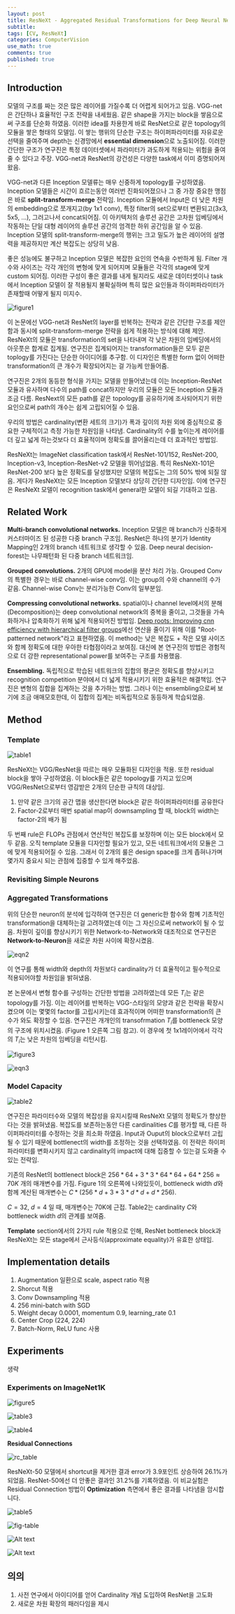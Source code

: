 ```yaml
---
layout: post
title: ResNeXt - Aggregated Residual Transformations for Deep Neural Networks [2017]
subtitle: 
tags: [CV, ResNeXt]
categories: ComputerVision
use_math: true
comments: true
published: true
---
```



## Introduction

모델의 구조를 짜는 것은 많은 레이어를 가질수록 더 어렵게 되어가고 있음. VGG-net은 간단하나 효율적인 구조 전략을 내세웠음. 같은 shape을 가지는 block을 쌓음으로써 구조를 단순화 하였음. 이러한 idea를 차용한게 바로 ResNet으로 같은 topology의 모듈을 쌓은 형태의 모델임. 이 쌓는 행위의 단순한 구조는 하이퍼파라미터를 자유로운 선택을 줄여주며 depth는 신경망에서 **essential dimension**으로 노출되어짐. 이러한 간단한 구조가 연구진은 특정 데이터셋에서 파라미터가 과도하게 적용되는 위험을 줄여줄 수 있다고 주장. VGG-net과 ResNet의 강건성은 다양한 task에서 이미 증명되어져왔음. 

VGG-net과 다른 Inception 모델류는 매우 신중하게 topology를 구성하였음. Inception 모델들은 시간이 흐르는동안 여러번 진화되어졌으나 그 중 가장 중요한 맹점은 바로 **split-transform-merge** 전략임. Inception 모듈에서 Input은 더 낮은 차원의 embedding으로 쪼개지고(by 1x1 conv), 특정 filter의 set으로부터 변환되고(3x3, 5x5, ...), 그러고나서 concat되어짐. 이 아키텍처의 솔루션 공간은 고차원 임베딩에서 작동하는 단일 대형 레이어의 솔루션 공간의 엄격한 하위 공간임을 알 수 있음. Inception 모델의 split-transform-merge의 행위는 크고 밀도가 높은 레이어의 설명력을 제공하지만 계산 복잡도는 상당히 낮음.

좋은 성능에도 불구하고 Inception 모델은 복잡한 요인의 연속을 수반하게 됨. Filter 개수와 사이즈는 각각 개인의 변형에 맞게 되어지며 모듈들은 각각의 stage에 맞게 custom 되어짐. 이러한 구성이 좋은 결과를 내게 될지라도 새로운 데이터셋이나 task에서 Inception 모델이 잘 적용될지 불확실하며 특히 많은 요인들과 하이퍼파라미터가 존재할때 어떻게 될지 미지수.

![figure1](/img/ResNext/figure1.png)

이 논문에선 VGG-net과 ResNet의 layer를 반복하는 전략과 같은 간단한 구조를 제안함과 동시에 split-transform-merge 전략을 쉽게 적용하는 방식에 대해 제안. ResNeXt의 모듈은 transformation의 set을 나타내며 각 낮은 차원의 임베딩에서의 아웃풋은 합계로 집계됨. 연구진은 집계되어지는 transformation들은 모두 같은 toplogy를 가진다는 단순한 아이디어를 추구함. 이 디자인은 특별한 form 없이 어떠한 transformation의 큰 개수가 확장되어지는 걸 가능케 만들어줌.

연구진은 2개의 동등한 형식을 가지는 모델을 만들어냈는데 이는 Inception-ResNet 모듈과 유사하며 다수의 path를 concat하지만 우리의 모듈은 모든 Inception 모듈과 조금 다름. ResNext의 모든 path를 같은 topology를 공유하기에 조사되어지기 위한 요인으로써 path의 개수는 쉽게 고립되어질 수 있음. 

우리의 방법은 cardinality(변환 세트의 크기)가 폭과 깊이의 차원 외에 중심적으로 중요한 구체적이고 측정 가능한 차원임을 나타냄. Cardinality의 수를 높이는게 레이어를 더 깊고 넓게 하는것보다 더 효율적이며 정확도를 끌어올리는데 더 효과적인 방법임.

ResNeXt는 ImageNet classification task에서 ResNet-101/152, ResNet-200, Inception-v3, Inception-ResNet-v2 모델을 뛰어넘었음. 특히 ResNeXt-101은 ResNet-200 보다 높은 정확도를 달성했지만 모델의 복잡도는 그의 50% 밖에 되질 않음. 게다가 ResNeXt는 모든 Inception 모델보다 상당히 간단한 디자인임. 이에 연구진은 ResNeXt 모델이 recognition task에서 general한 모델이 되길 기대하고 있음.

## Related Work

**Multi-branch convolutional networks.** Inception 모델은 매 branch가 신중하게 커스터마이즈 된 성공한 다중 branch 구조임. ResNet은 하나의 분기가 Identity Mapping인 2개의 branch 네트워크로 생각할 수 있음. Deep neural decision-forest는 나무패턴화 된 다중 branch 네트워크임.

**Grouped convolutions.** 2개의 GPU에 model을 분산 처리 가능. Grouped Conv의 특별한 경우는 바로 channel-wise conv임. 이는 group의 수와 channel의 수가 같음. Channel-wise Conv는 분리가능한 Conv의 일부분임.

**Compressing convolutional networks.** spatial이나 channel level에서의 분해(Decomposition)는 deep convolutional network의 중복을 줄이고, 그것들을 가속화하거나 압축화하기 위해 넓게 적용되어진 방법임. [Deep roots: Improving cnn efficiency with hierarchical filter groups](https://arxiv.org/abs/1605.06489)에선 연산을 줄이기 위해 이를 "Root-patterned network"라고 표현하였음. 이 method는 낮은 복잡도 + 작은 모델 사이즈와 함께 정확도에 대한 우아한 타협점이라고 보여짐. 대신에 본 연구진의 방법은 경험적으로 더 강한 representational power를 보여주는 구조를 차용했음.

**Ensembling.** 독립적으로 학습된 네트워크의 집합의 평균은 정확도를 향상시키고 recognition competition 분야에서 더 넓게 적용시키기 위한 효율적은 해결책임. 연구진은 변형의 집합을 집계하는 것을 추가하는 방법. 그러나 이는 ensembling으로써 보기에 조금 애매모호한데, 이 집합의 집계는 비독립적으로 동등하게 학습되었음.

## Method

### Template

![table1](/img/ResNext/table1.png)

ResNeXt는 VGG/ResNet을 따르는 매우 모듈화된 디자인을 적용. 또한 residual block을 쌓아 구성하였음. 이 block들은 같은 topology를 가지고 있으며 VGG/ResNet으로부터 영감받은 2개의 단순한 규칙의 대상임.

1. 만약 같은 크기의 공간 맵을 생산한다면 block은 같은 하이퍼파라미터를 공유한다
2. Factor-2로부터 매번 spatial map이 downsampling 할 때, block의 width는 factor-2의 배가 됨

두 번째 rule은 FLOPs 관점에서 연산적인 복잡도를 보장하며 이는 모든 block에서 모두 같음. 오직 template 모듈을 디자인할 필요가 있고, 모든 네트워크에서의 모듈은 그에 맞게 적용되어질 수 있음. 그래서 이 2개의 룰은 design space를 크게 좁혀나가며 몇가지 중요시 되는 관점에 집중할 수 있게 해주었음. 

### Revisiting Simple Neurons


### Aggregated Transformations

위의 단순한 neuron의 분석에 입각하여 연구진은 더 generic한 함수와 함꼐 기초적인 transformation을 대체하는걸 고려하였는데 이는 그 자신으로써 network이 될 수 있음. 차원이 깊이를 향상시키기 위한 Network-to-Network와 대조적으로 연구진은 **Network-to-Neuron**을 새로운 차원 사이에 확장시켰음. 

![eqn2](/img/ResNext/eqn2.png)

이 연구를 통해 width와 depth의 차원보다 cardinality가 더 효율적이고 필수적으로 적용되어야할 차원임을 밝혀냈음.

본 논문에서 변형 함수를 구성하는 간단한 방법을 고려하였는데 모든 $T_i$는 같은 topology를 가짐. 이는 레이어를 반복하는 VGG-스타일의 모양과 같은 전략을 확장시켰으며 이는 몇몇의 factor를 고립시키는데 효과적이며 어떠한 transformation의 큰 수가 와도 확장할 수 있음. 연구진은 개개인의 transofrmation $T_i$를 bottleneck 모양의 구조에 위치시켰음. (Figure 1 오른쪽 그림 참고). 이 경우에 첫 1x1레이어에서 각각의 $T_i$는 낮은 차원의 임베딩을 리턴시킴.

![figure3](/img/ResNext/figure3.png)

![eqn3](/img/ResNext/eqn3.png)

### Model Capacity

![table2](/img/ResNext/table2.png)

연구진은 파라미터수와 모델의 복잡성을 유지시킬때 ResNeXt 모델의 정확도가 향상한다는 것을 밝혀냈음. 복잡도를 보존하는동안 다른 cardinalities $C$를 평가할 때, 다른 하이퍼파라미터를 수정하는 것을 최소화 하였음. Input과 Ouput의 block으로부터 고립될 수 있기 때문에 bottlenect의 width를 조정하는 것을 선택하였음. 이 전략은 하이퍼파라미터를 변화시키지 않고 cardinality의 impact에 대해 집중할 수 있는걸 도와줄 수 있는 전략임. 

기존의 ResNet의 bottlenect block은 $256*64 + 3*3*64*64 + 64*256 \approx 70K$ 개의 매개변수를 가짐. Figure 1의 오른쪽에 나와있듯이, bottleneck width $d$와 함께 계산된 매개변수는 $C * (256 * d + 3 * 3 * d * d + d * 256)$. 

$C=32$, $d=4$ 일 때, 매개변수는 70K에 근접. Table2는 cardinality $C$와 bottleneck width $d$의 관계를 보여줌. 

**Template** section에서의 2가지 rule 적용으로 인해, ResNet bottleneck block과 ResNeXt는 모든 stage에서 근사등식(approximate equality)가 유효한 상태임. 

## Implementation details

1. Augmentation 일환으로 scale, aspect ratio 적용
2. Shorcut 적용
3. Conv Downsampling 적용
4. 256 mini-batch with SGD
5. Weight decay 0.0001, momentum 0.9, learning_rate 0.1
6. Center Crop (224, 224)
7. Batch-Norm, ReLU func 사용

## Experiments

생략

### Experiments on ImageNet1K
![figure5](/img/ResNext/figure5.png)

![table3](/img/ResNext/table3.png)

![table4](/img/ResNext/table4.png)

**Residual Connections**

![rc_table](/img/ResNext/rc_table.png)

ResNeXt-50 모델에서 shortcut을 제거한 결과 error가 3.9포인트 상승하여 26.1%가 되었음. ResNet-50에선 더 안좋은 결과인 31.2%를 기록하였음. 이 비교실험은 Residual Connection 방법이 **Optimization** 측면에서 좋은 결과를 나타냄을 암시합니다. 


![table5](/img/ResNext/table5.png)

![fig-table](/img/ResNext/fig-table.png)

![Alt text](/img/ResNext/image.png)

![Alt text](/img/ResNext/image-1.png)


## 의의

1. 사전 연구에서 아이디어를 얻어 Cardinality 개념 도입하여 ResNet을 고도화
2. 새로운 차원 확장의 패러다임을 제시